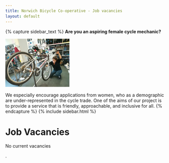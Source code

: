 ```yaml
---
title: Norwich Bicycle Co-operative - Job vacancies
layout: default
---
```

{% capture sidebar_text %} __Are you an aspiring female cycle mechanic?__

<img src="/static/images/IMG_20181024_161900.jpg" width="200" height="150" />

We especially encourage applications from women, who as a demographic are under-represented in the cycle trade. One of the aims of our project is to provide a service that is friendly, approachable, and inclusive for all. {% endcapture %} {% include sidebar.html %}

Job Vacancies
=============






No current vacancies















.
